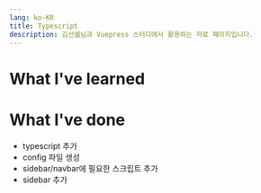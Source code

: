 ```yaml
---
lang: ko-KR
title: Typescript
description: 김선셂님과 Vuepress 스터디에서 활용하는 자료 페이지입니다.
---
```


# What I've learned

# What I've done
* typescript 추가
* config 파일 생성
* sidebar/navbar에 필요한 스크립트 추가
* sidebar 추가